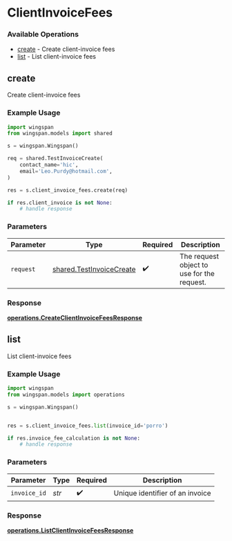 # ClientInvoiceFees

### Available Operations

* [create](#create) - Create client-invoice fees
* [list](#list) - List client-invoice fees

## create

Create client-invoice fees

### Example Usage

```python
import wingspan
from wingspan.models import shared

s = wingspan.Wingspan()

req = shared.TestInvoiceCreate(
    contact_name='hic',
    email='Leo.Purdy@hotmail.com',
)

res = s.client_invoice_fees.create(req)

if res.client_invoice is not None:
    # handle response
```

### Parameters

| Parameter                                                            | Type                                                                 | Required                                                             | Description                                                          |
| -------------------------------------------------------------------- | -------------------------------------------------------------------- | -------------------------------------------------------------------- | -------------------------------------------------------------------- |
| `request`                                                            | [shared.TestInvoiceCreate](../../models/shared/testinvoicecreate.md) | :heavy_check_mark:                                                   | The request object to use for the request.                           |


### Response

**[operations.CreateClientInvoiceFeesResponse](../../models/operations/createclientinvoicefeesresponse.md)**


## list

List client-invoice fees

### Example Usage

```python
import wingspan
from wingspan.models import operations

s = wingspan.Wingspan()


res = s.client_invoice_fees.list(invoice_id='porro')

if res.invoice_fee_calculation is not None:
    # handle response
```

### Parameters

| Parameter                       | Type                            | Required                        | Description                     |
| ------------------------------- | ------------------------------- | ------------------------------- | ------------------------------- |
| `invoice_id`                    | *str*                           | :heavy_check_mark:              | Unique identifier of an invoice |


### Response

**[operations.ListClientInvoiceFeesResponse](../../models/operations/listclientinvoicefeesresponse.md)**

